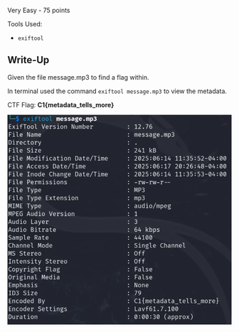 Very Easy - 75 points

Tools Used:
* `exiftool`

## Write-Up
Given the file message.mp3 to find a flag within.

In terminal used the command `exiftool message.mp3` to view the metadata.

CTF Flag: **C1{metadata_tells_more}**

![exiftool command](../images/Behind_the_Beat.png)
